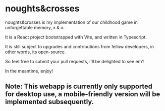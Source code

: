 # noughts&crosses

noughts&crosses is my implementation of our childhood game in unforgettable memory, x & o.

It is a React project bootstrapped with Vite, and written in Typescript.

It is still subject to upgrades and contributions from fellow developers, in other words, its open-source.

So feel free to submit your pull requests, i'll be delighted to see em'!

In the meantime, enjoy!

## Note: This webapp is currently only supported for desktop use, a mobile-friendly version will be implemented subsequently.
